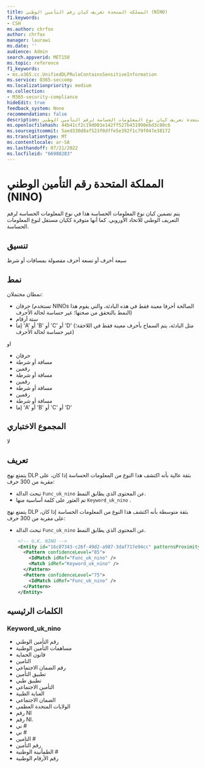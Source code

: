```yaml
---
title: المملكة المتحدة تعريف كيان رقم التأمين الوطني (NINO)
f1.keywords:
- CSH
ms.author: chrfox
author: chrfox
manager: laurawi
ms.date: ''
audience: Admin
search.appverid: MET150
ms.topic: reference
f1_keywords:
- ms.o365.cc.UnifiedDLPRuleContainsSensitiveInformation
ms.service: O365-seccomp
ms.localizationpriority: medium
ms.collection:
- M365-security-compliance
hideEdit: true
feedback_system: None
recommendations: false
description: المملكة المتحدة تعريف كيان نوع المعلومات الحساسة لرقم التأمين الوطني (NINO).
ms.openlocfilehash: 44b41cf2c19d001e142ff527b431990ebd3c80c6
ms.sourcegitcommit: 5aed330d8af523f0dffe5e392f1c79f047e38172
ms.translationtype: MT
ms.contentlocale: ar-SA
ms.lasthandoff: 07/21/2022
ms.locfileid: "66988283"
---
```

# <a name="uk-national-insurance-number-nino"></a>المملكة المتحدة رقم التأمين الوطني (NINO)

يتم تضمين كيان نوع المعلومات الحساسة هذا في نوع المعلومات الحساسة لرقم التعريف الوطني للاتحاد الأوروبي. كما أنها متوفرة ككيان مستقل لنوع المعلومات الحساسة.

## <a name="format"></a>تنسيق

سبعة أحرف أو تسعة أحرف مفصولة بمسافات أو شرط

## <a name="pattern"></a>نمط

نمطان محتملان:

- حرفان (تستخدم NINOs الصالحة أحرفا معينة فقط في هذه البادئة، والتي يقوم هذا النمط بالتحقق من صحتها؛ غير حساسة لحالة الأحرف)
- ستة أرقام
- إما 'A' أو 'B' أو 'C' أو 'D' (مثل البادئة، يتم السماح بأحرف معينة فقط في اللاحقة؛ غير حساسة لحالة الأحرف)

او

- حرفان
- مسافة أو شرطة
- رقمين
- مسافة أو شرطة
- رقمين
- مسافة أو شرطة
- رقمين
- مسافة أو شرطة
- إما 'A' أو 'B' أو 'C' أو 'D'

## <a name="checksum"></a>المجموع الاختباري

لا

## <a name="definition"></a>تعريف

يتمتع نهج DLP بثقة عالية بأنه اكتشف هذا النوع من المعلومات الحساسة إذا كان، على مقربة من 300 حرف:

- تبحث الدالة `Func_uk_nino` عن المحتوى الذي يطابق النمط.
- تم العثور على كلمة أساسية منها `Keyword_uk_nino` .

يتمتع نهج DLP بثقة متوسطة بأنه اكتشف هذا النوع من المعلومات الحساسة إذا كان، على مقربة من 300 حرف:

- تبحث الدالة `Func_uk_nino` عن المحتوى الذي يطابق النمط.

```xml
    <!-- U.K. NINO -->
    <Entity id="16c07343-c26f-49d2-a987-3daf717e94cc" patternsProximity="300" recommendedConfidence="75" relaxProximity="true">
      <Pattern confidenceLevel="85">
        <IdMatch idRef="Func_uk_nino" />
        <Match idRef="Keyword_uk_nino" />
      </Pattern>
      <Pattern confidenceLevel="75">
        <IdMatch idRef="Func_uk_nino" />
      </Pattern>
    </Entity>
```

## <a name="keywords"></a>الكلمات الرئيسيه

### <a name="keyword_uk_nino"></a>Keyword_uk_nino

- رقم التأمين الوطني
- مساهمات التأمين الوطنية
- قانون الحماية
- التامين
- رقم الضمان الاجتماعي
- تطبيق التأمين
- تطبيق طبي
- التأمين الاجتماعي
- العناية الطبية
- الضمان الاجتماعي
- الولايات المتحدة العظمى
- رقم NI
- رقم NI.
- ني #
- ني #
- التامين #
- رقم التأمين
- الطمأنينة الوطنية #
- رقم الأرقام الوطنية